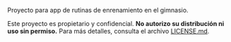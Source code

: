 Proyecto para app de rutinas de enrenamiento en el gimnasio.


Este proyecto es propietario y confidencial. **No autorizo su distribución ni uso sin permiso.** Para más detalles, consulta el archivo [LICENSE.md](./LICENSE.md).